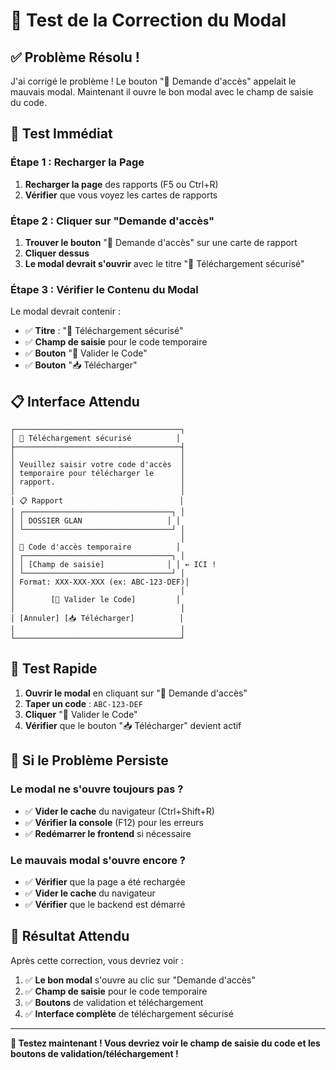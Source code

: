 # 🧪 Test de la Correction du Modal

## ✅ **Problème Résolu !**

J'ai corrigé le problème ! Le bouton "🔐 Demande d'accès" appelait le mauvais modal. Maintenant il ouvre le bon modal avec le champ de saisie du code.

## 🎯 **Test Immédiat**

### **Étape 1 : Recharger la Page**
1. **Recharger la page** des rapports (F5 ou Ctrl+R)
2. **Vérifier** que vous voyez les cartes de rapports

### **Étape 2 : Cliquer sur "Demande d'accès"**
1. **Trouver le bouton** "🔐 Demande d'accès" sur une carte de rapport
2. **Cliquer dessus**
3. **Le modal devrait s'ouvrir** avec le titre "🔐 Téléchargement sécurisé"

### **Étape 3 : Vérifier le Contenu du Modal**
Le modal devrait contenir :
- ✅ **Titre** : "🔐 Téléchargement sécurisé"
- ✅ **Champ de saisie** pour le code temporaire
- ✅ **Bouton** "🔐 Valider le Code"
- ✅ **Bouton** "📥 Télécharger"

## 📋 **Interface Attendu**

```
┌─────────────────────────────────────┐
│ 🔐 Téléchargement sécurisé          │
├─────────────────────────────────────┤
│                                     │
│ Veuillez saisir votre code d'accès  │
│ temporaire pour télécharger le      │
│ rapport.                            │
│                                     │
│ 📋 Rapport                          │
│ ┌─────────────────────────────────┐ │
│ │ DOSSIER GLAN                   │ │
│ └─────────────────────────────────┘ │
│                                     │
│ 🔐 Code d'accès temporaire          │
│ ┌─────────────────────────────────┐ │
│ │ [Champ de saisie]              │ │ ← ICI !
│ └─────────────────────────────────┘ │
│ Format: XXX-XXX-XXX (ex: ABC-123-DEF)│
│                                     │
│        [🔐 Valider le Code]         │
│                                     │
│ [Annuler] [📥 Télécharger]          │
│                                     │
└─────────────────────────────────────┘
```

## 🔧 **Test Rapide**

1. **Ouvrir le modal** en cliquant sur "🔐 Demande d'accès"
2. **Taper un code** : `ABC-123-DEF`
3. **Cliquer** "🔐 Valider le Code"
4. **Vérifier** que le bouton "📥 Télécharger" devient actif

## 🐛 **Si le Problème Persiste**

### **Le modal ne s'ouvre toujours pas ?**
- ✅ **Vider le cache** du navigateur (Ctrl+Shift+R)
- ✅ **Vérifier la console** (F12) pour les erreurs
- ✅ **Redémarrer le frontend** si nécessaire

### **Le mauvais modal s'ouvre encore ?**
- ✅ **Vérifier** que la page a été rechargée
- ✅ **Vider le cache** du navigateur
- ✅ **Vérifier** que le backend est démarré

## 🎯 **Résultat Attendu**

Après cette correction, vous devriez voir :

1. ✅ **Le bon modal** s'ouvre au clic sur "Demande d'accès"
2. ✅ **Champ de saisie** pour le code temporaire
3. ✅ **Boutons** de validation et téléchargement
4. ✅ **Interface complète** de téléchargement sécurisé

---

**🎉 Testez maintenant ! Vous devriez voir le champ de saisie du code et les boutons de validation/téléchargement !**
